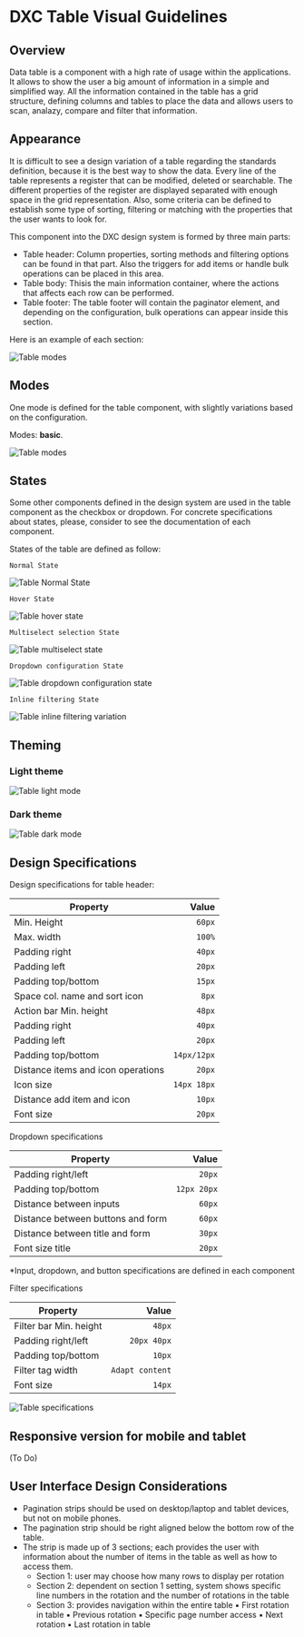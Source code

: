 # DXC Table Visual Guidelines

## Overview

Data table is a component with a high rate of usage within the applications. It allows to show the user a big amount of information in a simple and simplified way. All the information contained in the table has a grid structure, defining columns and tables to place the data and allows users to scan, analazy, compare and filter that information.

## Appearance

It is difficult to see a design variation of a table regarding the standards definition, because it is the best way to show the data.
Every line of the table represents a register that can be modified, deleted or searchable. The different properties of the register are displayed separated with enough space in the grid representation. 
Also, some criteria can be defined to establish some type of sorting, filtering or matching with the properties that the user wants to look for.

This component into the DXC design system is formed by three main parts:

- Table header: Column properties, sorting methods and filtering options can be found in that part. Also the triggers for add items or handle bulk operations can be placed in this area.
- Table body: Thisis the main information container, where the actions that affects each row can be performed.
- Table footer: The table footer will contain the paginator element, and depending on the configuration, bulk operations can appear inside this section.

Here is an example of each section:

![Table modes](images/table_appereance.png)

## Modes

One mode is defined for the table component, with slightly variations based on the configuration. 

Modes: __basic__.

![Table modes](images/table_mode.png)

## States

Some other components defined in the design system are used in the table component as the checkbox or dropdown. For concrete specifications about states, please, consider to see the documentation of each component.

States of the table are defined as follow:

    Normal State
![Table Normal State](images/table_mode_normal.png)

    Hover State
![Table hover state](images/table_mode_hover.png)

    Multiselect selection State
![Table multiselect state](images/table_mode_multiselection.png)

    Dropdown configuration State
![Table dropdown configuration state](images/table_mode_dropdown.png)

    Inline filtering State
![Table inline filtering variation](images/table_mode_inline.png)


## Theming

### Light theme

![Table light mode](images/table_light.png)

### Dark theme

![Table dark mode](images/table_dark.png)

## Design Specifications

Design specifications for table header:

| Property           | Value|
|--------------------|------:|
| Min. Height | `60px` |
| Max. width| `100%` |
| Padding right | `40px` |
| Padding left | `20px` |
| Padding top/bottom | `15px` |
| Space col. name and sort icon | `8px` |
| Action bar Min. height | `48px` |
| Padding right | `40px` |
| Padding left | `20px` |
| Padding top/bottom | `14px/12px` |
| Distance items and icon operations | `20px` |
| Icon size | `14px 18px` |
| Distance add item and icon | `10px` |
| Font size | `20px` |

Dropdown specifications

| Property           | Value|
|--------------------|------:|
| Padding right/left | `20px` |
| Padding top/bottom | `12px 20px` |
| Distance between inputs | `60px` |
| Distance between buttons and form | `60px` |
| Distance between title and form | `30px` |
| Font size title| `20px` |
*Input, dropdown, and button specifications are defined in each component

Filter specifications

| Property           | Value|
|--------------------|------:|
| Filter bar Min. height | `48px` |
| Padding right/left | `20px 40px` |
| Padding top/bottom | `10px` |
| Filter tag width | `Adapt content` |
| Font size | `14px` |

![Table specifications](images/table_specs_header.png)

## Responsive version for mobile and tablet
(To Do)

## User Interface Design Considerations

- Pagination strips should be used on desktop/laptop and tablet devices, but not on mobile phones.
- The pagination strip should be right aligned below the bottom row of the table. 
- The strip is made up of 3 sections; each provides the user with information about the number of items in the table as well as how to access them.
    - Section 1: user may choose how many rows to display per rotation 
    - Section 2: dependent on section 1 setting, system shows specific line numbers in the rotation and the number of rotations in the table 
    - Section 3: provides navigation within the entire table 
    ▪ First rotation in table 
    ▪ Previous rotation 
    ▪ Specific page number access 
    ▪ Next rotation 
    ▪ Last rotation in table 